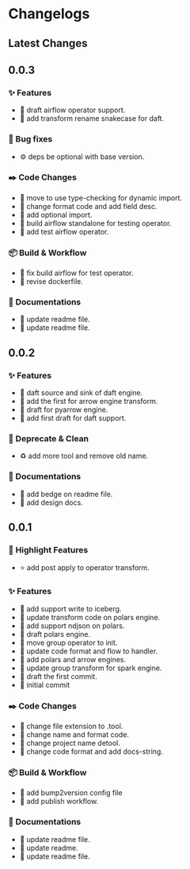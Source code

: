 # Changelogs

## Latest Changes

## 0.0.3

### :sparkles: Features

- :dart: draft airflow operator support.
- :dart: add transform rename snakecase for daft.

### :bug: Bug fixes

- :gear: deps be optional with base version.

### :black_nib: Code Changes

- :art: move to use type-checking for dynamic import.
- :art: change format code and add field desc.
- :art: add optional import.
- :test_tube: build airflow standalone for testing operator.
- :test_tube: add test airflow operator.

### :package: Build & Workflow

- :toolbox: fix build airflow for test operator.
- :toolbox: revise dockerfile.

### :book: Documentations

- :page_facing_up: update readme file.
- :page_facing_up: update readme file.

## 0.0.2

### :sparkles: Features

- :dart: daft source and sink of daft engine.
- :dart: add the first for arrow engine transform.
- :dart: draft for pyarrow engine.
- :dart: add first draft for daft support.

### :broom: Deprecate & Clean

- :recycle: add more tool and remove old name.

### :book: Documentations

- :page_facing_up: add bedge on readme file.
- :page_facing_up: add design docs.

## 0.0.1

### :stars: Highlight Features

- :star: add post apply to operator transform.

### :sparkles: Features

- :dart: add support write to iceberg.
- :dart: update transform code on polars engine.
- :dart: add support ndjson on polars.
- :dart: draft polars engine.
- :dart: move group operator to init.
- :dart: update code format and flow to handler.
- :dart: add polars and arrow engines.
- :dart: update group transform for spark engine.
- :tada: draft the first commit.
- :loudspeaker: initial commit

### :black_nib: Code Changes

- :art: change file extension to .tool.
- :art: change name and format code.
- :construction: change project name detool.
- :art: change code format and add docs-string.

### :package: Build & Workflow

- :toolbox: add bump2version config file
- :toolbox: add publish workflow.

### :book: Documentations

- :page_facing_up: update readme file.
- :page_facing_up: update readme.
- :page_facing_up: update readme file.

